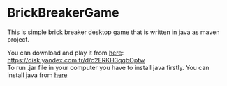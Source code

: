 # BrickBreakerGame

This is simple brick breaker desktop game that is written in java as maven project.  

You can download and play it from [here](https://disk.yandex.com.tr/d/c2ERKH3qqbOptw):  
https://disk.yandex.com.tr/d/c2ERKH3qqbOptw  
To run .jar file in your computer you have to install java firstly. You can install java from [here](https://java.com/)
